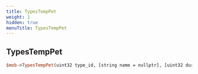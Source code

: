 ```yaml
---
title: TypesTempPet
weight: 1
hidden: true
menuTitle: TypesTempPet
---
```

## TypesTempPet
```perl
$mob->TypesTempPet(uint32 type_id, [string name = nullptr], [uint32 duration = 0], [bool follow = 0], [mob* target = nullptr], [bool stick_targ = 0])
```